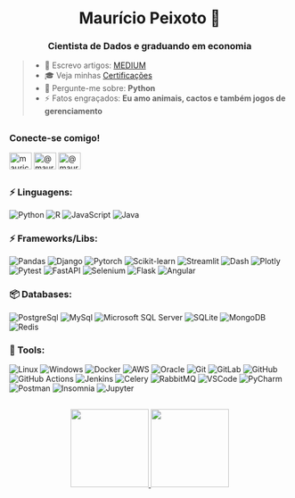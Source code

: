 <h1 align="center">Maurício Peixoto 🌵</h1>
<h3 align="center">Cientista de Dados e graduando em economia</h3>


> - 📝 Escrevo artigos: [MEDIUM](https://medium.com/@mauriciopeixoto)
> - 🎓 Veja minhas [Certificações](https://github.com/maupxt/certificates)
> - 💬 Pergunte-me sobre: **Python**
> - ⚡ Fatos engraçados: **Eu amo animais, cactos e também jogos de gerenciamento**

##

<h3 align="left">Conecte-se comigo!</h3>
<p align="left">

<a href="https://linkedin.com/in/mauricio-peixoto" target="blank"><img align="center" src="https://raw.githubusercontent.com/rahuldkjain/github-profile-readme-generator/master/src/images/icons/Social/linked-in-alt.svg" alt="mauricio-peixoto" height="30" width="40" /></a>
<a href="https://medium.com/@mauriciopeixoto" target="blank"><img align="center" src="https://raw.githubusercontent.com/rahuldkjain/github-profile-readme-generator/master/src/images/icons/Social/medium.svg" alt="@mauriciopeixoto" height="30" width="40" /></a>
<a href="mailto:mspwrk@hotmail.com" target="blank"><img align="center" src="https://raw.githubusercontent.com/sempostma/office365-icons/master/svg/outlook.svg" alt="@mauriciopeixoto" height="30" width="40" /></a>
</p>

##

### ⚡ Linguagens:
![Python](https://img.shields.io/badge/-Python-3776AB?&logo=Python&logoColor=FFFFFF) 
![R](https://img.shields.io/badge/-R-276DC3?&logo=R&logoColor=FFFFFF)
![JavaScript](https://img.shields.io/badge/-JavaScript-F7DF1E?&logo=JavaScript&logoColor=FFFFFF)
![Java](https://img.shields.io/badge/-Java-007396?&logo=Java&logoColor=FFFFFF)

### ⚡ Frameworks/Libs:
![Pandas](https://img.shields.io/badge/-pandas-150458?&logo=pandas&logoColor=FFFFFF) 
![Django](https://img.shields.io/badge/-Django-092E20?&logo=Django&logoColor=FFFFFF)
![Pytorch](https://img.shields.io/badge/-Pytorch-EE4C2C?&logo=Pytorch&logoColor=FFFFFF)
![Scikit-learn](https://img.shields.io/badge/-Scikit%20Learn-F7931E?&logo=scikit-learn&logoColor=FFFFFF)
![Streamlit](https://img.shields.io/badge/-Streamlit-FF4B4B?&logo=Streamlit&logoColor=FFFFFF)
![Dash](https://img.shields.io/badge/-Dash-0A9EDC?&logo=Dash&logoColor=FFFFFF)
![Plotly](https://img.shields.io/badge/-Plotly-3F4F75?&logo=Plotly&logoColor=FFFFFF)
![Pytest](https://img.shields.io/badge/-Pytest-0A9EDC?&logo=Pytest&logoColor=FFFFFF) 
![FastAPI](https://img.shields.io/badge/-FastAPI-009688?&logo=FastAPI&logoColor=FFFFFF) 
![Selenium](https://img.shields.io/badge/-Selenium-43B02A?&logo=Selenium&logoColor=FFFFFF) 
![Flask](https://img.shields.io/badge/-Flask-181717?&logo=Flask&logoColor=FFFFFF) 
![Angular](https://img.shields.io/badge/-Angular-DD0031?&logo=Angular&logoColor=FFFFFF) 

### 📦 Databases:
![PostgreSql](https://img.shields.io/badge/-PostgreSql-336791?&logo=postgresql&logoColor=FFFFFF) 
![MySql](https://img.shields.io/badge/-MySql-003B57?&logo=MySQL&logoColor=FFFFFF) 
![Microsoft SQL Server](https://img.shields.io/badge/-Microsoft%20SQL%20Server-CC2927?&logo=Microsoft%20SQL%20Server&logoColor=FFFFFF) 
![SQLite](https://img.shields.io/badge/-SQLite-4479A1?&logo=sqlite&logoColor=FFFFFF) 
![MongoDB](https://img.shields.io/badge/-MongoDB-47A248?&logo=MongoDB&logoColor=FFFFFF) 
![Redis](https://img.shields.io/badge/-Redis-DC382D?&logo=Redis&logoColor=FFFFFF)

### 🧰 Tools:
![Linux](https://img.shields.io/badge/-Linux-FCC624?&logo=Linux&logoColor=FFFFFF) 
![Windows](https://img.shields.io/badge/-Windows-0078D6?&logo=Windows&logoColor=FFFFFF)
![Docker](https://img.shields.io/badge/-Docker-2496ED?&logo=Docker&logoColor=FFFFFF)
![AWS](https://img.shields.io/badge/-AWS-232F3E?&logo=Amazon%20AWS&logoColor=FFFFFF)
![Oracle](https://img.shields.io/badge/-Oracle-F80000?&logo=Oracle&logoColor=FFFFFF)
![Git](https://img.shields.io/badge/-Git-F05032?&logo=git&logoColor=FFFFFF) 
![GitLab](https://img.shields.io/badge/-GitLab-FCA121?&logo=GitLab&logoColor=FFFFFF) 
![GitHub](https://img.shields.io/badge/-GitHub-181717?&logo=GitHub&logoColor=FFFFFF)
![GitHub Actions](https://img.shields.io/badge/-GitHub%20Actions-2088FF?&logo=GitHub%20Actions&logoColor=FFFFFF)
![Jenkins](https://img.shields.io/badge/-Jenkins-D24939?&logo=Jenkins&logoColor=FFFFFF)
![Celery](https://img.shields.io/badge/-Celery-37814A?&logo=Celery&logoColor=FFFFFF)
![RabbitMQ](https://img.shields.io/badge/-RabbitMQ-FF6600?&logo=RabbitMQ&logoColor=FFFFFF)
![VSCode](https://img.shields.io/badge/-VSCode-007ACC?&logo=Visual%20Studio%20Code&logoColor=FFFFFF) 
![PyCharm](https://img.shields.io/badge/-PyCharm-181717?&logo=PyCharm&logoColor=FFFFFF) 
![Postman](https://img.shields.io/badge/-Postman-FF6C37?&logo=Postman&logoColor=FFFFFF) 
![Insomnia](https://img.shields.io/badge/-Insomnia-5849BE?&logo=Insomnia&logoColor=FFFFFF)
![Jupyter](https://img.shields.io/badge/-jupyter-F37626?&logo=Jupyter&logoColor=FFFFFF)

##

<div align="center">
  <a href="https://github.com/maupxt">
  <img height="140em" src="https://github-readme-stats.vercel.app/api?username=maupxt&show_icons=true&theme=dark&include_all_commits=true&count_private=true"/>
  <img height="140em" src="https://github-readme-stats.vercel.app/api/top-langs/?username=maupxt&layout=compact&langs_count=7&theme=dark"/>
</div>
